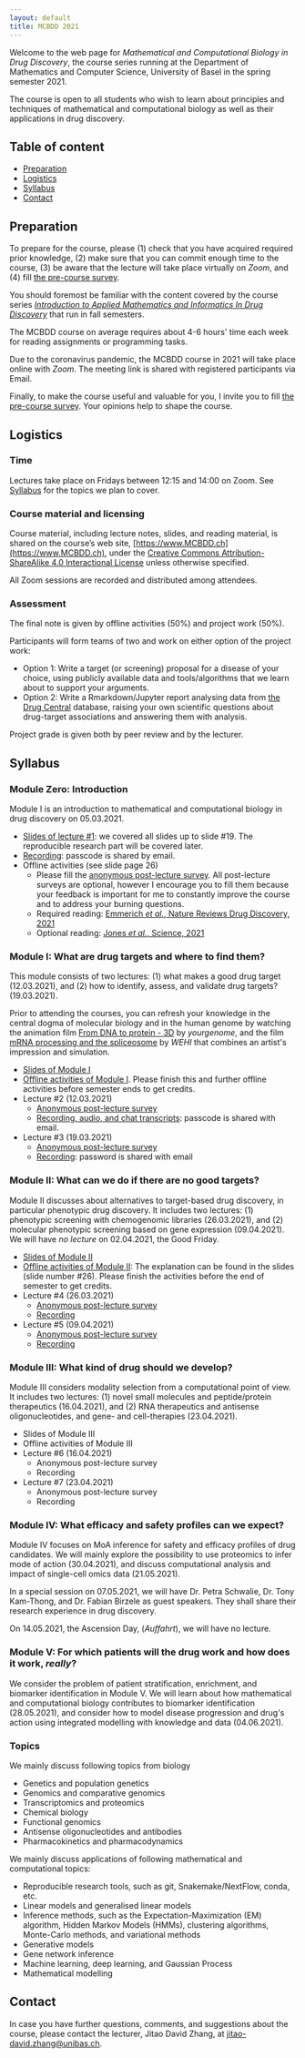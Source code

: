 ```yaml
---
layout: default
title: MCBDD 2021
---
```


Welcome to the web page for _Mathematical and Computational Biology in Drug
Discovery_, the course series running at the Department of Mathematics and
Computer Science, University of Basel in the spring semester 2021.

The course is open to all students who wish to learn about principles and
techniques of mathematical and computational biology as well as their
applications in drug discovery.

## Table of content

- [Preparation](#preparation)
- [Logistics](#logistics)
- [Syllabus](#syllabus)
- [Contact](#contact)


## Preparation

To prepare for the course, please (1) check that you have acquired required
prior knowledge, (2) make sure that you can commit enough time to the course,
(3) be aware that the lecture will take place virtually on *Zoom*, and (4) fill
[the pre-course survey](https://forms.gle/Eqyb75V2JNZSH3qWA).

You should foremost be familiar with the content covered by the course series
[*Introduction to Applied Mathematics and Informatics In Drug
Discovery*](https://www.amidd.ch) that run in fall semesters.

The MCBDD course on average requires about 4-6 hours' time each week for
reading assignments or programming tasks.

Due to the coronavirus pandemic, the MCBDD course in 2021 will take
place online with *Zoom*. The meeting link is shared with registered
participants via Email.

Finally, to make the course useful and valuable for you, I invite you to fill
[the pre-course survey](https://forms.gle/Eqyb75V2JNZSH3qWA). Your opinions help
to shape the course.


## Logistics

### Time

Lectures take place on Fridays between 12:15 and 14:00 on Zoom. See
[Syllabus](#syllabus) for the topics we plan to cover.

### Course material and licensing

Course material, including lecture notes, slides, and reading material, is
shared on the course’s web site, [https://www.MCBDD.ch](https://www.MCBDD.ch),
under the [Creative Commons Attribution-ShareAlike 4.0 Interactional
License](https://creativecommons.org/licenses/by-sa/4.0/) unless otherwise specified.

All Zoom sessions are recorded and distributed among attendees.

### Assessment

The final note is given by offline activities (50%) and project work (50%).

Participants will form teams of two and work on either option of the project
work:

* Option 1: Write a target (or screening) proposal for a disease of your choice, using publicly available data and tools/algorithms that we learn about to support your arguments.
* Option 2: Write a Rmarkdown/Jupyter report analysing data from [the Drug Central](https://drugcentral.org/) database, raising your own scientific questions about drug-target associations and answering them with analysis.

Project grade is given both by peer review and by the lecturer.

## Syllabus

### Module Zero: Introduction

Module I is an introduction to mathematical and computational biology in drug
discovery on 05.03.2021.

* [Slides of lecture #1](assets/2021/01/MCBDD-2021-01-Intro.pdf): we covered all slides up to slide #19. The reproducible research part will be covered later.
* [Recording](https://unibas.zoom.us/rec/share/CPcuBzEF3wOQCYTNUWvY77jbmLhzMmaKDN8SWZjFFixad-zzcJm-st9vLPcy4kC1.QfrraqDLZhCznlAQ): passcode is shared by email.
* Offline activities (see slide page 26)
   * Please fill the [anonymous post-lecture survey](https://forms.gle/idcFHkEQ6WDeD7Bv8). All post-lecture surveys are optional, however I encourage you to fill them because your feedback is important for me to constantly improve the course and to address your burning questions.
   * Required reading: [Emmerich *et al.*, Nature Reviews Drug Discovery, 2021](assets/2021/01/Emmerich-NRDD-2021-target-assessment.pdf)
   * Optional reading: [Jones *et al.*, Science, 2021](assets/2021/01/Jones-Science-2021-human-genome-20years.pdf)

### Module I: What are drug targets and where to find them?

This module consists of two lectures: (1) what makes a good drug target
(12.03.2021), and (2) how to identify, assess, and validate drug targets?
(19.03.2021).

Prior to attending the courses, you can refresh your knowledge in the central
dogma of molecular biology and in the human genome by watching the animation
film [From DNA to protein - 3D](https://www.youtube.com/watch?v=gG7uCskUOrA) by
*yourgenome*, and the film [mRNA processing and the spliceosome](https://www.youtube.com/watch?v=OfeYFF85u-U&list=PLD0444BD542B4D7D9&index=27)
by *WEHI* that combines an artist's impression and simulation.

* [Slides of Module I](assets/2021/ModuleI/MCBDD-2021-ModuleI.pdf)
* [Offline activities of Module I](https://forms.gle/7fw4crADwfYJN9hS9). Please
  finish this and further offline activities before semester ends to get credits.
* Lecture #2 (12.03.2021)
  * [Anonymous post-lecture survey](https://forms.gle/vVWQAWcVHsDjuXZv6)
  * [Recording, audio, and chat transcripts](https://unibas.zoom.us/rec/share/cGYyFPK0ZlcjinWiTih3ReGURbChgSf0mWZ3fvDDtdbuVhN6g8NhRSNwF2hn1DxX.RgB1d4KqoQEyibey): passcode is shared with email.
* Lecture #3 (19.03.2021)
  * [Anonymous post-lecture survey](https://forms.gle/dwGBzavf7QSvyjCa6)
  * [Recording](https://unibas.zoom.us/rec/share/eRercRH3HqeTIGbEnd4TZmL9Uko-Upzw-LLAn5WViFKi3jelxbQQASY4MQcXBr8F.7uSslZBK0a2RxVBS): password is shared with email

### Module II: What can we do if there are no good targets?

Module II discusses about alternatives to target-based drug discovery, in
particular phenotypic drug discovery. It includes two lectures: (1) phenotypic
screening with chemogenomic libraries (26.03.2021), and (2) molecular phenotypic
screening based on gene expression (09.04.2021). We will have *no lecture* on
02.04.2021, the Good Friday.

* [Slides of Module II](assets/2021/ModuleII/MCBDD-2021-ModuleII.pdf)
* [Offline activities of Module II](https://forms.gle/r7YDyw3vuGprHPnV9): The
  explanation can be found in the slides (slide number #26). Please finish the
  activities before the end of semester to get credits.
* Lecture #4 (26.03.2021)
    * [Anonymous post-lecture survey](https://forms.gle/td6e2e52VkLDnPLb7)
    * [Recording](https://unibas.zoom.us/rec/share/5fqwZ0xrutPXiHnq52J_0VfSJSMLJ460kMqlc1YNGebr4NU8YizEMbL-53jiCBPg.Ez7goBjsN6ZZvSC4)
* Lecture #5 (09.04.2021)
    * [Anonymous post-lecture survey](https://forms.gle/bYJeTqudmrjECMVz7)
    * [Recording](https://unibas.zoom.us/rec/share/t-AbbcUN7hf7srscW7Hh7-0FpNOPGDTWi8u0RICibgGHQlfgo9wD9pA-GZHaNpgY.-00-0LsJugIh3aje)

### Module III: What kind of drug should we develop?

Module III considers modality selection from a computational point of view. It
includes two lectures: (1) novel small molecules and peptide/protein
therapeutics (16.04.2021), and (2) RNA therapeutics and antisense
oligonucleotides, and gene- and cell-therapies (23.04.2021).

* Slides of Module III
* Offline activities of Module III
* Lecture #6 (16.04.2021)
   * Anonymous post-lecture survey
   * Recording
* Lecture #7 (23.04.2021)
   * Anonymous post-lecture survey
   * Recording

### Module IV: What efficacy and safety profiles can we expect?

Module IV focuses on MoA inference for safety and efficacy profiles of drug
candidates. We will mainly explore the possibility to use proteomics to infer
mode of action (30.04.2021), and discuss computational analysis and impact of
single-cell omics data (21.05.2021).

In a special session on 07.05.2021, we will have Dr. Petra Schwalie, Dr. Tony
Kam-Thong, and Dr. Fabian Birzele as guest speakers. They shall share their
research experience in drug discovery.

On 14.05.2021, the Ascension Day, (*Auffahrt*), we will have no lecture.

### Module V: For which patients will the drug work and how does it work, *really*?

We consider the problem of patient stratification, enrichment, and biomarker
identification in Module V. We will learn about how mathematical and computational
biology contributes to biomarker identification (28.05.2021), and consider how
to model disease progression and drug's action using integrated modelling with
knowledge and data (04.06.2021).

### Topics

We mainly discuss following topics from biology

* Genetics and population genetics
* Genomics and comparative genomics
* Transcriptomics and proteomics
* Chemical biology
* Functional genomics
* Antisense oligonucleotides and antibodies
* Pharmacokinetics and pharmacodynamics

We mainly discuss applications of following mathematical and computational
topics:

* Reproducible research tools, such as git, Snakemake/NextFlow, conda, etc.
* Linear models and generalised linear models
* Inference methods, such as the Expectation-Maximization (EM) algorithm, Hidden
  Markov Models (HMMs), clustering algorithms, Monte-Carlo methods, and
  variational methods
* Generative models
* Gene network inference
* Machine learning, deep learning, and Gaussian Process
* Mathematical modelling

## Contact

In case you have further questions, comments, and suggestions about the course,
please contact the lecturer, Jitao David Zhang, at
[jitao-david.zhang@unibas.ch](mailto:jitao-david.zhang@unibas.ch).

